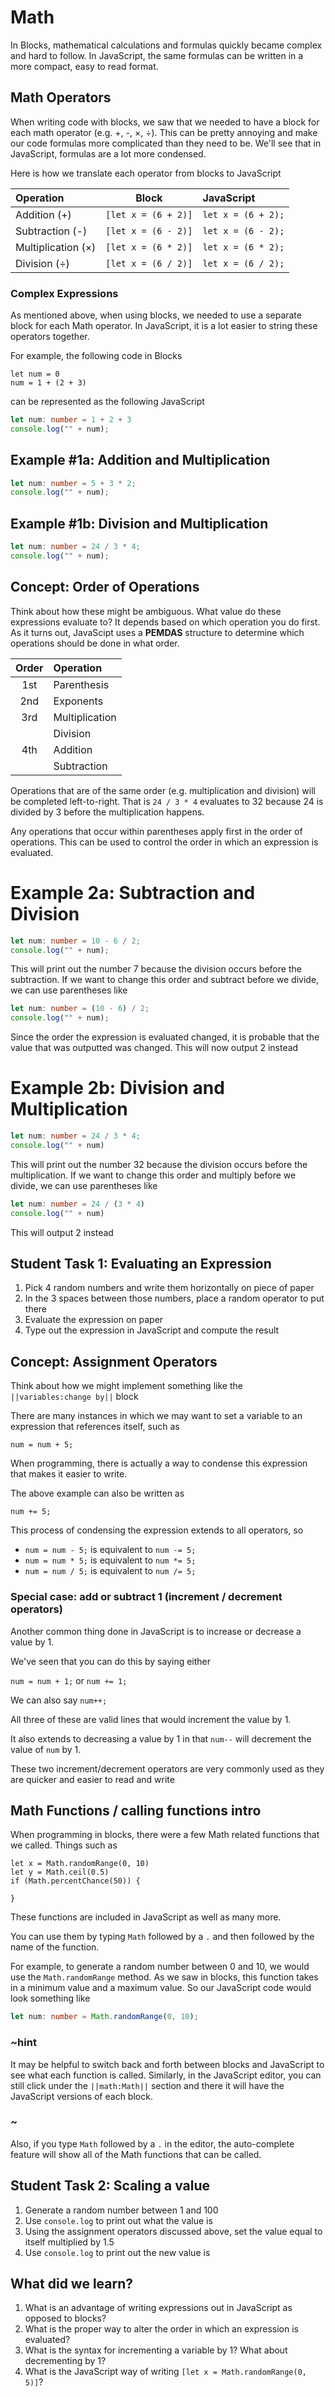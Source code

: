 # Math

In Blocks, mathematical calculations and formulas quickly became complex and hard to follow. In JavaScript, the same formulas can be written in a more compact, easy to read format.

## Math Operators

When writing code with blocks, we saw that we needed to have a block for each math operator (e.g. +, -, &times;, &divide;). This can be pretty annoying and make our code formulas more complicated than they need to be. We'll see that in JavaScript, formulas are a lot more condensed.

Here is how we translate each operator from blocks to JavaScript

|Operation 					|Block					|JavaScript			|
|:---						|:---:					|:---				|
|Addition (+)				|`[let x = (6 + 2)]`	|`let x = (6 + 2);`	|
|Subtraction (-)			|`[let x = (6 - 2)]`	|`let x = (6 - 2);`	|
|Multiplication (&times;)	|`[let x = (6 * 2)]`	|`let x = (6 * 2);`	|
|Division (&divide;)		|`[let x = (6 / 2)]`	|`let x = (6 / 2);`	|

### Complex Expressions

As mentioned above, when using blocks, we needed to use a separate block for each Math operator. In JavaScript, it is a lot easier to string these operators together.

For example, the following code in Blocks

```blocks
let num = 0
num = 1 + (2 + 3)
```

can be represented as the following JavaScript

```typescript
let num: number = 1 + 2 + 3
console.log("" + num);
```

## Example #1a: Addition and Multiplication

```typescript
let num: number = 5 + 3 * 2;
console.log("" + num);
```

## Example #1b: Division and Multiplication

```typescript
let num: number = 24 / 3 * 4;
console.log("" + num);
```

## Concept: Order of Operations

Think about how these might be ambiguous. What value do these expressions evaluate to? It depends based on which operation you do first. As it turns out, JavaScipt uses a **PEMDAS** structure to determine which operations should be done in what order.

|Order	|Operation 		|
|:---:	|:---			|
|1st	|Parenthesis	|
|2nd	|Exponents		|
|3rd	|Multiplication	|
|		|Division		|
|4th	|Addition	 	|
|		|Subtraction 	|

Operations that are of the same order (e.g. multiplication and division) will be completed left-to-right. That is `24 / 3 * 4` evaluates to 32 because 24 is divided by 3 before the multiplication happens.

Any operations that occur within parentheses apply first in the order of operations. This can be used to control the order in which an expression is evaluated.

# Example 2a: Subtraction and Division

```typescript
let num: number = 10 - 6 / 2;
console.log("" + num);
```

This will print out the number 7 because the division occurs before the subtraction. If we want to change this order and subtract before we divide, we can use parentheses like

```typescript
let num: number = (10 - 6) / 2;
console.log("" + num);
```

Since the order the expression is evaluated changed, it is probable that the value that was outputted was changed. This will now output 2 instead

# Example 2b: Division and Multiplication

```typescript
let num: number = 24 / 3 * 4;
console.log("" + num)
```

This will print out the number 32 because the division occurs before the multiplication. If we want to change this order and multiply before we divide, we can use parentheses like

```typescript
let num: number = 24 / (3 * 4)
console.log("" + num)
```

This will output 2 instead


## Student Task 1: Evaluating an Expression

1. Pick 4 random numbers and write them horizontally on piece of paper
2. In the 3 spaces between those numbers, place a random operator to put there
3. Evaluate the expression on paper
4. Type out the expression in JavaScript and compute the result

## Concept: Assignment Operators

Think about how we might implement something like the ``||variables:change by||`` block 

There are many instances in which we may want to set a variable to an expression that references itself, such as

```typescript-ignore
num = num + 5;
```



When programming, there is actually a way to condense this expression that makes it easier to write.

The above example can also be written as

```typescript-ignore
num += 5;
```

This process of condensing the expression extends to all operators, so
* `num = num - 5;` is equivalent to `num -= 5;`
* `num = num * 5;` is equivalent to `num *= 5;`
* `num = num / 5;` is equivalent to `num /= 5;`

### Special case: add or subtract 1 (increment / decrement operators)

Another common thing done in JavaScript is to increase or decrease a value by 1. 

We've seen that you can do this by saying either

`num = num + 1;` or `num += 1;`

We can also say `num++;`

All three of these are valid lines that would increment the value by 1.

It also extends to decreasing a value by 1 in that `num--` will decrement the value of `num` by 1.

These two increment/decrement operators are very commonly used as they are quicker and easier to read and write

## Math Functions / calling functions intro

When programming in blocks, there were a few Math related functions that we called. Things such as

```block
let x = Math.randomRange(0, 10)
let y = Math.ceil(0.5)
if (Math.percentChance(50)) {

}
```

These functions are included in JavaScript as well as many more.

You can use them by typing `Math` followed by a `.` and then followed by the name of the function.

For example, to generate a random number between 0 and 10, we would use the `Math.randomRange` method. As we saw in blocks, this function takes in a minimum value and a maximum value. So our JavaScript code would look something like

```typescript
let num: number = Math.randomRange(0, 10);
```

### ~hint

It may be helpful to switch back and forth between blocks and JavaScript to see what each function is called. Similarly, in the JavaScript editor, you can still click under the ``||math:Math||`` section and there it will have the JavaScript versions of each block.

### ~

Also, if you type `Math` followed by a `.` in the editor, the auto-complete feature will show all of the Math functions that can be called.

## Student Task 2: Scaling a value

1. Generate a random number between 1 and 100
2. Use `console.log` to print out what the value is
3. Using the assignment operators discussed above, set the value equal to itself multiplied by 1.5 
4. Use `console.log` to print out the new value is

## What did we learn?

1. What is an advantage of writing expressions out in JavaScript as opposed to blocks?
2. What is the proper way to alter the order in which an expression is evaluated?
3. What is the syntax for incrementing a variable by 1? What about decrementing by 1?
4. What is the JavaScript way of writing `[let x = Math.randomRange(0, 5)]`?